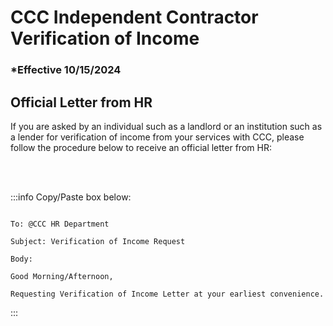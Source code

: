 # CCC Independent Contractor Verification of Income

### \*Effective 10/15/2024

## Official Letter from HR

If you are asked by an individual such as a landlord or an institution such as a lender for verification of income from
your services with CCC, please follow the procedure below to receive an official letter from HR:

<br></br>

:::info Copy/Paste box below:

```

To: @CCC HR Department

Subject: Verification of Income Request

Body:

Good Morning/Afternoon,

Requesting Verification of Income Letter at your earliest convenience.

```

:::

<br></br>
